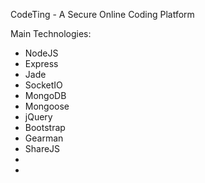CodeTing - A Secure Online Coding Platform

Main Technologies:
- NodeJS
- Express
- Jade
- SocketIO
- MongoDB
- Mongoose
- jQuery
- Bootstrap
- Gearman
- ShareJS
- 
- 
